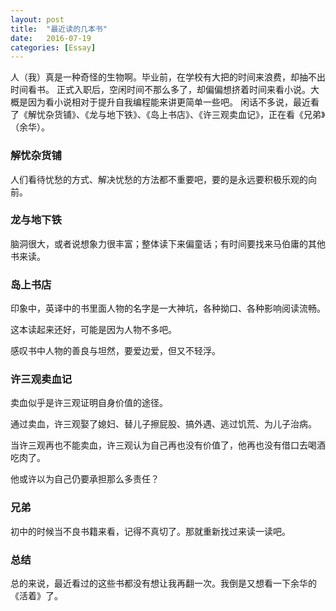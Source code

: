 ```yaml
---
layout: post
title:  "最近读的几本书"
date:   2016-07-19
categories: [Essay]
---
```


人（我）真是一种奇怪的生物啊。毕业前，在学校有大把的时间来浪费，却抽不出时间看书。
正式入职后，空闲时间不那么多了，却偏偏想挤着时间来看小说。大概是因为看小说相对于提升自我编程能来讲更简单一些吧。
闲话不多说，最近看了《解忧杂货铺》、《龙与地下铁》、《岛上书店》、《许三观卖血记》，正在看《兄弟》（余华）。

### 解忧杂货铺

人们看待忧愁的方式、解决忧愁的方法都不重要吧，要的是永远要积极乐观的向前。

### 龙与地下铁

脑洞很大，或者说想象力很丰富；整体读下来偏童话；有时间要找来马伯庸的其他书来读。

### 岛上书店

印象中，英译中的书里面人物的名字是一大神坑，各种拗口、各种影响阅读流畅。

这本读起来还好，可能是因为人物不多吧。

感叹书中人物的善良与坦然，要爱边爱，但又不轻浮。

### 许三观卖血记

卖血似乎是许三观证明自身价值的途径。

通过卖血，许三观娶了媳妇、替儿子擦屁股、搞外遇、逃过饥荒、为儿子治病。

当许三观再也不能卖血，许三观认为自己再也没有价值了，他再也没有借口去喝酒吃肉了。

他或许以为自己仍要承担那么多责任？

### 兄弟

初中的时候当不良书籍来看，记得不真切了。那就重新找过来读一读吧。

### 总结

总的来说，最近看过的这些书都没有想让我再翻一次。我倒是又想看一下余华的《活着》了。
